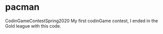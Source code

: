 # pacman
CodinGameContestSpring2020
My first codinGame contest, I ended in the Gold league with this code.
